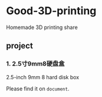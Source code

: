 # Good-3D-printing

Homemade 3D printing share

## project

### 1. 2.5寸9mm8硬盘盒
2.5-inch 9mm 8 hard disk box

Please find it on `document`.

